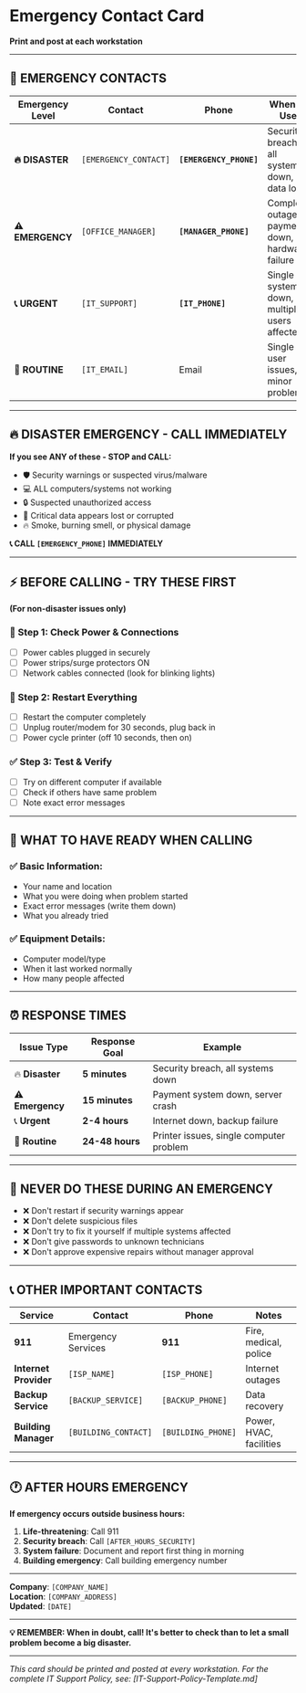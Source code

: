 # Emergency Contact Card
**Print and post at each workstation**

---

## 🚨 EMERGENCY CONTACTS

| Emergency Level | Contact | Phone | When to Use |
|----------------|---------|-------|-------------|
| **🔥 DISASTER** | `[EMERGENCY_CONTACT]` | **`[EMERGENCY_PHONE]`** | Security breach, all systems down, data loss |
| **⚠️ EMERGENCY** | `[OFFICE_MANAGER]` | **`[MANAGER_PHONE]`** | Complete outage, payment down, hardware failure |
| **📞 URGENT** | `[IT_SUPPORT]` | **`[IT_PHONE]`** | Single system down, multiple users affected |
| **📧 ROUTINE** | `[IT_EMAIL]` | Email | Single user issues, minor problems |

---

## 🔥 DISASTER EMERGENCY - CALL IMMEDIATELY
**If you see ANY of these - STOP and CALL:**
- 🛡️ Security warnings or suspected virus/malware
- 💻 ALL computers/systems not working
- 🔒 Suspected unauthorized access
- 💾 Critical data appears lost or corrupted
- 🔥 Smoke, burning smell, or physical damage

**📞 CALL `[EMERGENCY_PHONE]` IMMEDIATELY**

---

## ⚡ BEFORE CALLING - TRY THESE FIRST
**(For non-disaster issues only)**

### 🔌 Step 1: Check Power & Connections
- [ ] Power cables plugged in securely
- [ ] Power strips/surge protectors ON
- [ ] Network cables connected (look for blinking lights)

### 🔄 Step 2: Restart Everything
- [ ] Restart the computer completely
- [ ] Unplug router/modem for 30 seconds, plug back in
- [ ] Power cycle printer (off 10 seconds, then on)

### ✅ Step 3: Test & Verify
- [ ] Try on different computer if available
- [ ] Check if others have same problem
- [ ] Note exact error messages

---

## 📝 WHAT TO HAVE READY WHEN CALLING

### ✅ Basic Information:
- Your name and location
- What you were doing when problem started
- Exact error messages (write them down)
- What you already tried

### ✅ Equipment Details:
- Computer model/type
- When it last worked normally
- How many people affected

---

## ⏰ RESPONSE TIMES

| Issue Type | Response Goal | Example |
|------------|---------------|---------|
| 🔥 **Disaster** | **5 minutes** | Security breach, all systems down |
| ⚠️ **Emergency** | **15 minutes** | Payment system down, server crash |
| 📞 **Urgent** | **2-4 hours** | Internet down, backup failure |
| 📧 **Routine** | **24-48 hours** | Printer issues, single computer problem |

---

## 🚫 NEVER DO THESE DURING AN EMERGENCY

- ❌ Don't restart if security warnings appear
- ❌ Don't delete suspicious files
- ❌ Don't try to fix it yourself if multiple systems affected
- ❌ Don't give passwords to unknown technicians
- ❌ Don't approve expensive repairs without manager approval

---

## 📞 OTHER IMPORTANT CONTACTS

| Service | Contact | Phone | Notes |
|---------|---------|-------|-------|
| **911** | Emergency Services | **911** | Fire, medical, police |
| **Internet Provider** | `[ISP_NAME]` | `[ISP_PHONE]` | Internet outages |
| **Backup Service** | `[BACKUP_SERVICE]` | `[BACKUP_PHONE]` | Data recovery |
| **Building Manager** | `[BUILDING_CONTACT]` | `[BUILDING_PHONE]` | Power, HVAC, facilities |

---

## 🕐 AFTER HOURS EMERGENCY

**If emergency occurs outside business hours:**
1. **Life-threatening**: Call 911
2. **Security breach**: Call `[AFTER_HOURS_SECURITY]`
3. **System failure**: Document and report first thing in morning
4. **Building emergency**: Call building emergency number

---

**Company**: `[COMPANY_NAME]`  
**Location**: `[COMPANY_ADDRESS]`  
**Updated**: `[DATE]`

---

**💡 REMEMBER: When in doubt, call! It's better to check than to let a small problem become a big disaster.**

---

*This card should be printed and posted at every workstation. For the complete IT Support Policy, see: [IT-Support-Policy-Template.md]*
